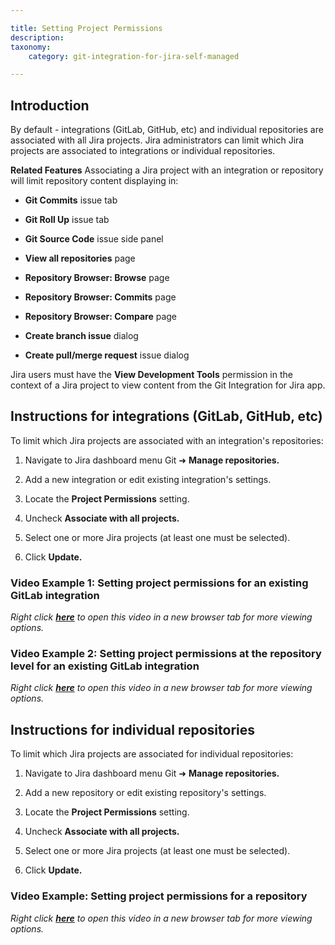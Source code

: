 ```yaml
---

title: Setting Project Permissions
description:
taxonomy:
    category: git-integration-for-jira-self-managed

---
```



## Introduction

By default - integrations (GitLab, GitHub, etc) and individual repositories are associated with all Jira projects. Jira administrators can limit which Jira projects are associated to integrations or individual repositories.

**Related Features**
Associating a Jira project with an integration or repository will limit repository content displaying in:

*   **Git Commits** issue tab

*   **Git Roll Up** issue tab

*   **Git Source Code** issue side panel 

*   **View all repositories** page

*   **Repository Browser: Browse** page

*   **Repository Browser: Commits** page

*   **Repository Browser: Compare** page

*   **Create branch issue** dialog

*   **Create pull/merge request** issue dialog


Jira users must have the **View Development Tools** permission in the context of a Jira project to view content from the Git Integration for Jira app.

## Instructions for integrations (GitLab, GitHub, etc)

To limit which Jira projects are associated with an integration's repositories:

1.  Navigate to Jira dashboard menu Git ➜ **Manage repositories.**

2.  Add a new integration or edit existing integration's settings.

3.  Locate the **Project Permissions** setting.

4.  Uncheck **Associate with all projects.**

5.  Select one or more Jira projects (at least one must be selected).

6.  Click **Update.**


### **Video Example 1:** Setting project permissions for an existing GitLab integration

_Right click_ [_**here**_](https://bigbrassband.wistia.com/medias/rnm5t639cz) _to open this video in a new browser tab for more viewing options._

### **Video Example 2:** Setting project permissions at the repository level for an existing GitLab integration

_Right click_ [_**here**_](https://bigbrassband.wistia.com/medias/fder2qnpgw) _to open this video in a new browser tab for more viewing options._

## Instructions for individual repositories

To limit which Jira projects are associated for individual repositories:

1.  Navigate to Jira dashboard menu Git ➜ **Manage repositories.**

2.  Add a new repository or edit existing repository's settings.

3.  Locate the **Project Permissions** setting.

4.  Uncheck **Associate with all projects.**

5.  Select one or more Jira projects (at least one must be selected).

6.  Click **Update.**


### **Video Example:** Setting project permissions for a repository 

_Right click_ [_**here**_](https://bigbrassband.wistia.com/medias/xvzj32nxou) _to open this video in a new browser tab for more viewing options._

